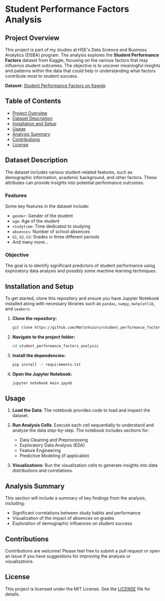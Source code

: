 # Student Performance Factors Analysis

## Project Overview

This project is part of my studies at HSE's Data Science and Business Analytics (DSBA) program. The analysis explores the **Student Performance Factors** dataset from Kaggle, focusing on the various factors that may influence student outcomes. The objective is to uncover meaningful insights and patterns within the data that could help in understanding what factors contribute most to student success.

**Dataset**: [Student Performance Factors on Kaggle](https://www.kaggle.com/datasets/lainguyn123/student-performance-factors)

## Table of Contents

- [Project Overview](#project-overview)
- [Dataset Description](#dataset-description)
- [Installation and Setup](#installation-and-setup)
- [Usage](#usage)
- [Analysis Summary](#analysis-summary)
- [Contributions](#contributions)
- [License](#license)

## Dataset Description

The dataset includes various student-related features, such as demographic information, academic background, and other factors. These attributes can provide insights into potential performance outcomes.

### Features
Some key features in the dataset include:
- `gender`: Gender of the student
- `age`: Age of the student
- `studytime`: Time dedicated to studying
- `absences`: Number of school absences
- `G1`, `G2`, `G3`: Grades in three different periods
- And many more...

### Objective
The goal is to identify significant predictors of student performance using exploratory data analysis and possibly some machine learning techniques.

## Installation and Setup

To get started, clone this repository and ensure you have Jupyter Notebook installed along with necessary libraries such as `pandas`, `numpy`, `matplotlib`, and `seaborn`.

1. **Clone the repository:**
   ```bash
   git clone https://github.com/MattoYuzuru/student_performance_factors_analysis.git
   ```

2. **Navigate to the project folder:**
   ```bash
   cd student_performance_factors_analysis
   ```

3. **Install the dependencies:**
   ```bash
   pip install -r requirements.txt
   ```

4. **Open the Jupyter Notebook:**
   ```bash
   jupyter notebook main.ipynb
   ```

## Usage

1. **Load the Data**: The notebook provides code to load and inspect the dataset.
2. **Run Analysis Cells**: Execute each cell sequentially to understand and analyze the data step-by-step. The notebook includes sections for:
   - Data Cleaning and Preprocessing
   - Exploratory Data Analysis (EDA)
   - Feature Engineering
   - Predictive Modeling (if applicable)

3. **Visualizations**: Run the visualization cells to generate insights into data distributions and correlations.

## Analysis Summary

This section will include a summary of key findings from the analysis, including:
- Significant correlations between study habits and performance
- Visualization of the impact of absences on grades
- Exploration of demographic influences on student success

## Contributions

Contributions are welcome! Please feel free to submit a pull request or open an issue if you have suggestions for improving the analysis or visualizations.

## License

This project is licensed under the MIT License. See the [LICENSE](LICENSE) file for details.